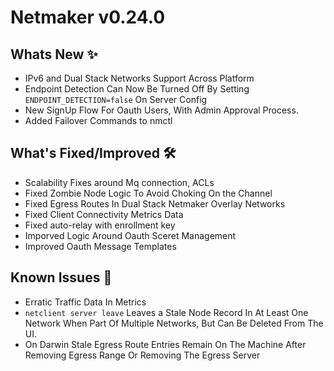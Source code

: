 # Netmaker v0.24.0

## Whats New ✨

- IPv6 and Dual Stack Networks Support Across Platform
- Endpoint Detection Can Now Be Turned Off By Setting `ENDPOINT_DETECTION=false` On Server Config
- New SignUp Flow For Oauth Users, With Admin Approval Process.
- Added Failover Commands to nmctl

## What's Fixed/Improved 🛠

- Scalability Fixes around Mq connection, ACLs
- Fixed Zombie Node Logic To Avoid Choking On the Channel
- Fixed Egress Routes In Dual Stack Netmaker Overlay Networks
- Fixed Client Connectivity Metrics Data
- Fixed auto-relay with enrollment key
- Imporved Logic Around Oauth Sceret Management
- Improved Oauth Message Templates

## Known Issues 🐞

- Erratic Traffic Data In Metrics
- `netclient server leave` Leaves a Stale Node Record In At Least One Network When Part Of Multiple Networks, But Can Be Deleted From The UI.
- On Darwin Stale Egress Route Entries Remain On The Machine After Removing Egress Range Or Removing The Egress Server
